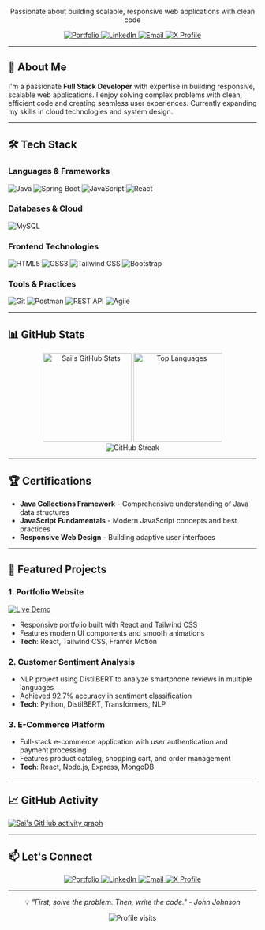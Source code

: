 
<div align="center">
<!--   <img src="https://readme-typing-svg.demolab.com?font=Fira+Code&weight=600&size=30&duration=4000&pause=1000&color=4F46E5&center=true&vCenter=true&width=500&lines=Hello+World!+👋;I'm+Sai+Kumar+💻;Full+Stack+Developer+🚀" alt="Typing animation" /> -->
  
  <p>Passionate about building scalable, responsive web applications with clean code</p>
  
  <div>
    <a href="https://sai-gudipati.netlify.app" target="_blank">
      <img src="https://img.shields.io/badge/Portfolio-%23000000.svg?style=for-the-badge&logo=firefox&logoColor=#FF7139" alt="Portfolio">
    </a>
    <a href="https://www.linkedin.com/in/sai-kumar-gsk/" target="_blank">
      <img src="https://img.shields.io/badge/LinkedIn-%230077B5.svg?style=for-the-badge&logo=linkedin&logoColor=white" alt="LinkedIn">
    </a>
    <a href="mailto:saigudipati9000@gmail.com">
      <img src="https://img.shields.io/badge/Email-%23D14836.svg?style=for-the-badge&logo=gmail&logoColor=white" alt="Email">
    </a>
    <a href="https://x.com/SAIKUMARSAIG" target="_blank">
      <img src="https://img.shields.io/badge/X-%23000000.svg?style=for-the-badge&logo=x&logoColor=white" alt="X Profile">
    </a>
  </div>
</div>

---

## 🚀 About Me

I'm a passionate **Full Stack Developer** with expertise in building responsive, scalable web applications. I enjoy solving complex problems with clean, efficient code and creating seamless user experiences. Currently expanding my skills in cloud technologies and system design.

---

## 🛠️ Tech Stack

### Languages & Frameworks
![Java](https://img.shields.io/badge/Java-ED8B00?style=for-the-badge&logo=openjdk&logoColor=white)
![Spring Boot](https://img.shields.io/badge/Spring_Boot-6DB33F?style=for-the-badge&logo=springboot&logoColor=white)
![JavaScript](https://img.shields.io/badge/JavaScript-F7DF1E?style=for-the-badge&logo=javascript&logoColor=black)
![React](https://img.shields.io/badge/React-20232A?style=for-the-badge&logo=react&logoColor=61DAFB)

### Databases & Cloud
![MySQL](https://img.shields.io/badge/MySQL-4479A1?style=for-the-badge&logo=mysql&logoColor=white)

### Frontend Technologies
![HTML5](https://img.shields.io/badge/HTML5-E34F26?style=for-the-badge&logo=html5&logoColor=white)
![CSS3](https://img.shields.io/badge/CSS3-1572B6?style=for-the-badge&logo=css3&logoColor=white)
![Tailwind CSS](https://img.shields.io/badge/Tailwind_CSS-38B2AC?style=for-the-badge&logo=tailwind-css&logoColor=white)
![Bootstrap](https://img.shields.io/badge/Bootstrap-7952B3?style=for-the-badge&logo=bootstrap&logoColor=white)

### Tools & Practices
![Git](https://img.shields.io/badge/Git-F05032?style=for-the-badge&logo=git&logoColor=white)
![Postman](https://img.shields.io/badge/Postman-FF6C37?style=for-the-badge&logo=postman&logoColor=white)
![REST API](https://img.shields.io/badge/REST_API-005571?style=for-the-badge&logo=rest&logoColor=white)
![Agile](https://img.shields.io/badge/Agile-FF4500?style=for-the-badge&logo=scrum&logoColor=white)

---

## 📊 GitHub Stats

<div align="center">
  <img height="180em" src="https://github-readme-stats.vercel.app/api?username=SAIKUMARSAIG&show_icons=true&theme=radical&hide_border=true&count_private=true&include_all_commits=true" alt="Sai's GitHub Stats" />
  <img height="180em" src="https://github-readme-stats.vercel.app/api/top-langs/?username=SAIKUMARSAIG&layout=compact&theme=radical&hide_border=true&langs_count=8" alt="Top Languages" />
</div>

<div align="center">
  <img src="https://github-readme-streak-stats.herokuapp.com/?user=SAIKUMARSAIG&theme=radical&hide_border=true" alt="GitHub Streak" />
</div>

---

## 🏆 Certifications

- **Java Collections Framework** - Comprehensive understanding of Java data structures
- **JavaScript Fundamentals** - Modern JavaScript concepts and best practices
- **Responsive Web Design** - Building adaptive user interfaces

---

## 💼 Featured Projects

### 1. Portfolio Website
[![Live Demo](https://img.shields.io/badge/Live_Demo-000000?style=for-the-badge&logo=netlify&logoColor=00C7B7)](https://sai-gudipati.netlify.app)
- Responsive portfolio built with React and Tailwind CSS
- Features modern UI components and smooth animations
- **Tech**: React, Tailwind CSS, Framer Motion

### 2. Customer Sentiment Analysis
- NLP project using DistilBERT to analyze smartphone reviews in multiple languages
- Achieved 92.7% accuracy in sentiment classification
- **Tech**: Python, DistilBERT, Transformers, NLP

### 3. E-Commerce Platform
- Full-stack e-commerce application with user authentication and payment processing
- Features product catalog, shopping cart, and order management
- **Tech**: React, Node.js, Express, MongoDB

---

## 📈 GitHub Activity

<!-- GitHub Activity Graph -->
[![Sai's GitHub activity graph](https://github-readme-activity-graph.vercel.app/graph?username=SAIKUMARSAIG&theme=react-dark&hide_border=true&area=true)](https://github.com/SAIKUMARSAIG)

---

## 📫 Let's Connect

<div align="center">
  <a href="https://sai-gudipati.netlify.app" target="_blank">
    <img src="https://img.shields.io/badge/Portfolio-000000?style=for-the-badge&logo=About.me&logoColor=white" alt="Portfolio">
  </a>
  <a href="https://www.linkedin.com/in/sai-kumar-gsk/" target="_blank">
    <img src="https://img.shields.io/badge/LinkedIn-0A66C2?style=for-the-badge&logo=linkedin&logoColor=white" alt="LinkedIn">
  </a>
  <a href="mailto:saigudipati9000@gmail.com">
    <img src="https://img.shields.io/badge/Email-EA4335?style=for-the-badge&logo=gmail&logoColor=white" alt="Email">
  </a>
  <a href="https://x.com/SAIKUMARSAIG" target="_blank">
    <img src="https://img.shields.io/badge/X-000000?style=for-the-badge&logo=x&logoColor=white" alt="X Profile">
  </a>
</div>

---

<div align="center">
  <p>💡 <i>"First, solve the problem. Then, write the code." - John Johnson</i></p>
  <img src="https://visitcount.itsvg.in/api?id=SAIKUMARSAIG&icon=0&color=0" alt="Profile visits" />
</div>
